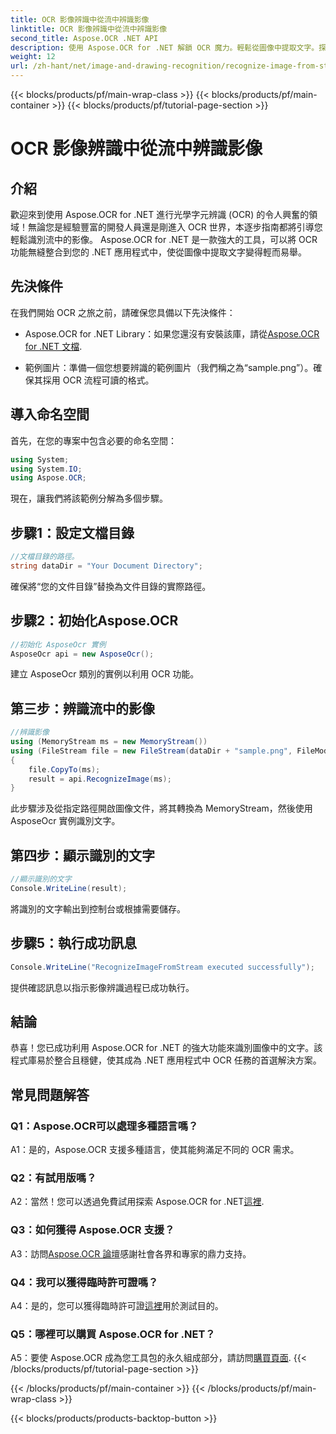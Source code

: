 ```yaml
---
title: OCR 影像辨識中從流中辨識影像
linktitle: OCR 影像辨識中從流中辨識影像
second_title: Aspose.OCR .NET API
description: 使用 Aspose.OCR for .NET 解鎖 OCR 魔力。輕鬆從圖像中提取文字。探索教程以獲取逐步指導。
weight: 12
url: /zh-hant/net/image-and-drawing-recognition/recognize-image-from-stream/
---
```


{{< blocks/products/pf/main-wrap-class >}}
{{< blocks/products/pf/main-container >}}
{{< blocks/products/pf/tutorial-page-section >}}

# OCR 影像辨識中從流中辨識影像

## 介紹

歡迎來到使用 Aspose.OCR for .NET 進行光學字元辨識 (OCR) 的令人興奮的領域！無論您是經驗豐富的開發人員還是剛進入 OCR 世界，本逐步指南都將引導您輕鬆識別流中的影像。 Aspose.OCR for .NET 是一款強大的工具，可以將 OCR 功能無縫整合到您的 .NET 應用程式中，使從圖像中提取文字變得輕而易舉。

## 先決條件

在我們開始 OCR 之旅之前，請確保您具備以下先決條件：

-  Aspose.OCR for .NET Library：如果您還沒有安裝該庫，請從[Aspose.OCR for .NET 文檔](https://reference.aspose.com/ocr/net/).

- 範例圖片：準備一個您想要辨識的範例圖片（我們稱之為“sample.png”）。確保其採用 OCR 流程可讀的格式。

## 導入命名空間

首先，在您的專案中包含必要的命名空間：

```csharp
using System;
using System.IO;
using Aspose.OCR;
```

現在，讓我們將該範例分解為多個步驟。

## 步驟1：設定文檔目錄

```csharp
//文檔目錄的路徑。
string dataDir = "Your Document Directory";
```

確保將“您的文件目錄”替換為文件目錄的實際路徑。

## 步驟2：初始化Aspose.OCR

```csharp
//初始化 AsposeOcr 實例
AsposeOcr api = new AsposeOcr();
```

建立 AsposeOcr 類別的實例以利用 OCR 功能。

## 第三步：辨識流中的影像

```csharp
//辨識影像
using (MemoryStream ms = new MemoryStream())
using (FileStream file = new FileStream(dataDir + "sample.png", FileMode.Open, FileAccess.Read))
{
    file.CopyTo(ms);
    result = api.RecognizeImage(ms);
}
```

此步驟涉及從指定路徑開啟圖像文件，將其轉換為 MemoryStream，然後使用 AsposeOcr 實例識別文字。

## 第四步：顯示識別的文字

```csharp
//顯示識別的文字
Console.WriteLine(result);
```

將識別的文字輸出到控制台或根據需要儲存。

## 步驟5：執行成功訊息

```csharp
Console.WriteLine("RecognizeImageFromStream executed successfully");
```

提供確認訊息以指示影像辨識過程已成功執行。

## 結論

恭喜！您已成功利用 Aspose.OCR for .NET 的強大功能來識別圖像中的文字。該程式庫易於整合且穩健，使其成為 .NET 應用程式中 OCR 任務的首選解決方案。

## 常見問題解答

### Q1：Aspose.OCR可以處理多種語言嗎？

A1：是的，Aspose.OCR 支援多種語言，使其能夠滿足不同的 OCR 需求。

### Q2：有試用版嗎？

 A2：當然！您可以透過免費試用探索 Aspose.OCR for .NET[這裡](https://releases.aspose.com/).

### Q3：如何獲得 Aspose.OCR 支援？

 A3：訪問[Aspose.OCR 論壇](https://forum.aspose.com/c/ocr/16)感謝社會各界和專家的鼎力支持。

### Q4：我可以獲得臨時許可證嗎？

 A4：是的，您可以獲得臨時許可證[這裡](https://purchase.aspose.com/temporary-license/)用於測試目的。

### Q5：哪裡可以購買 Aspose.OCR for .NET？

 A5：要使 Aspose.OCR 成為您工具包的永久組成部分，請訪問[購買頁面](https://purchase.aspose.com/buy).
{{< /blocks/products/pf/tutorial-page-section >}}

{{< /blocks/products/pf/main-container >}}
{{< /blocks/products/pf/main-wrap-class >}}

{{< blocks/products/products-backtop-button >}}
